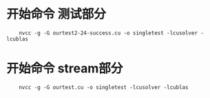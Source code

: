 # 开始命令 测试部分
```
    nvcc -g -G ourtest2-24-success.cu -o singletest -lcusolver -lcublas
```
# 开始命令 stream部分
```
    nvcc -g -G ourtest.cu -o singletest -lcusolver -lcublas
```